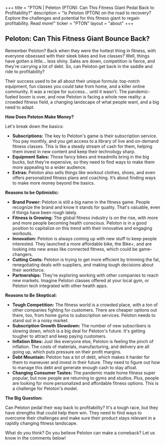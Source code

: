 +++
title = "PTON |  Peleton (PTON): Can This Fitness Giant Pedal Back to Profitability?"
description = "Is Peloton (PTON) on the road to recovery? Explore the challenges and potential for this fitness giant to regain profitability. Read more!"
ticker = "PTON"
layout = "about"
+++

        


## Peloton: Can This Fitness Giant Bounce Back?

Remember Peloton? Back when they were the hottest thing in fitness, with everyone obsessed with their sleek bikes and live classes? Well, things have gotten a little… less shiny.  Sales are down, competition is fierce, and they're carrying a lot of debt. So, can Peloton get back in the saddle and ride to profitability?

Their success used to be all about their unique formula: top-notch equipment,  fun classes you could take from home, and a killer online community. It was a recipe for success…  until it wasn't. The pandemic-fueled boom is over, and now Peloton is facing a whole new reality: a crowded fitness field, a changing landscape of what people want, and a big need to adapt.

**How Does Peloton Make Money?**

Let's break down the basics:

* **Subscriptions:** The key to Peloton's game is their subscription service.  You pay monthly, and you get access to a library of live and on-demand fitness classes. This is like a steady stream of cash for them,  helping them invest in new content and keep their technology sharp. 
* **Equipment Sales:**  Those fancy bikes and treadmills bring in the big bucks, but they're expensive, so they need to find ways to make them more appealing to a wider audience.
* **Extras:** Peloton also sells things like workout clothes, shoes,  and even offers personalized fitness plans and coaching. It’s about finding ways to make more money beyond the basics.

**Reasons to be Optimistic:**

* **Brand Power:** Peloton is still a big name in the fitness game.  People recognize the brand and know it stands for quality. That's valuable, even if things have been rough lately.
* **Fitness is Growing:** The global fitness industry is on the rise, with more and more people becoming health conscious. Peloton is in a good position to capitalize on this trend with their innovative and engaging workouts.
* **Innovation:** Peloton is always coming up with new stuff to keep people interested. They launched a more affordable bike, the Bike+, and are looking into new areas like connected fitness, which could be game-changers.
* **Cutting Costs:** Peloton is trying to get more efficient by trimming the fat,  renegotiating deals with suppliers, and making tough decisions about their workforce. 
* **Partnerships:** They're exploring working with other companies to reach new markets. Imagine Peloton classes offered at your local gym, or Peloton tech integrated with other health apps. 

**Reasons to Be Skeptical:**

* **Tough Competition:** The fitness world is a crowded place, with a ton of other companies fighting for customers.  There are cheaper options out there, too,  from home gyms to subscription services. Peloton needs to stand out in a noisy market.
* **Subscription Growth Slowdown:** The number of new subscribers is slowing down, which is a big deal for Peloton's future.  It's getting tougher to attract and keep paying customers.
* **Inflation Bites:**  Just like everyone else, Peloton is feeling the pinch of inflation. The costs of materials, manufacturing, and delivery are all going up, which puts pressure on their profit margins.
* **Debt Mountain:** Peloton has a lot of debt, which makes it harder for them to maneuver and invest in their future. They need to figure out how to manage this debt and generate enough cash to stay afloat.
* **Changing Consumer Tastes:** The pandemic made home fitness super popular, but now people are returning to gyms and studios. Plus, people are looking for more personalized and affordable fitness options.  This is a challenge for Peloton's model. 

**The Big Question:**

Can Peloton pedal their way back to profitability? It's a tough race, but they have strengths that could help them win.  They need to find ways to overcome their challenges and make sure their product stays relevant in a rapidly changing fitness landscape. 

What do *you* think?  Do you believe Peloton can make a comeback?  Let us know in the comments below! 

        
